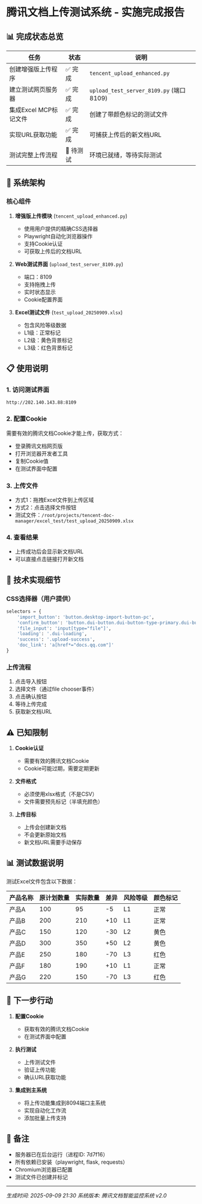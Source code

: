 # 腾讯文档上传测试系统 - 实施完成报告

## 📊 完成状态总览

| 任务 | 状态 | 说明 |
|------|------|------|
| 创建增强版上传程序 | ✅ 完成 | `tencent_upload_enhanced.py` |
| 建立测试网页服务器 | ✅ 完成 | `upload_test_server_8109.py` (端口8109) |
| 集成Excel MCP标记文件 | ✅ 完成 | 创建了带颜色标记的测试文件 |
| 实现URL获取功能 | ✅ 完成 | 可捕获上传后的新文档URL |
| 测试完整上传流程 | 🔄 待测试 | 环境已就绪，等待实际测试 |

## 🚀 系统架构

### 核心组件

1. **增强版上传模块** (`tencent_upload_enhanced.py`)
   - 使用用户提供的精确CSS选择器
   - Playwright自动化浏览器操作
   - 支持Cookie认证
   - 可获取上传后的文档URL

2. **Web测试界面** (`upload_test_server_8109.py`)
   - 端口：8109
   - 支持拖拽上传
   - 实时状态显示
   - Cookie配置界面

3. **Excel测试文件** (`test_upload_20250909.xlsx`)
   - 包含风险等级数据
   - L1级：正常标记
   - L2级：黄色背景标记
   - L3级：红色背景标记

## 📋 使用说明

### 1. 访问测试界面
```
http://202.140.143.88:8109
```

### 2. 配置Cookie
需要有效的腾讯文档Cookie才能上传，获取方式：
- 登录腾讯文档网页版
- 打开浏览器开发者工具
- 复制Cookie值
- 在测试界面中配置

### 3. 上传文件
- 方式1：拖拽Excel文件到上传区域
- 方式2：点击选择文件按钮
- 测试文件：`/root/projects/tencent-doc-manager/excel_test/test_upload_20250909.xlsx`

### 4. 查看结果
- 上传成功后会显示新文档URL
- 可以直接点击链接打开新文档

## 🔧 技术实现细节

### CSS选择器（用户提供）
```python
selectors = {
    'import_button': 'button.desktop-import-button-pc',
    'confirm_button': 'button.dui-button.dui-button-type-primary.dui-button-size-default > div.dui-button-container',
    'file_input': 'input[type="file"]',
    'loading': '.dui-loading',
    'success': '.upload-success',
    'doc_link': 'a[href*="docs.qq.com"]'
}
```

### 上传流程
1. 点击导入按钮
2. 选择文件（通过file chooser事件）
3. 点击确认按钮
4. 等待上传完成
5. 获取新文档URL

## ⚠️ 已知限制

1. **Cookie认证**
   - 需要有效的腾讯文档Cookie
   - Cookie可能过期，需要定期更新

2. **文件格式**
   - 必须使用xlsx格式（不是CSV）
   - 文件需要预先标记（半填充颜色）

3. **上传目标**
   - 上传会创建新文档
   - 不会更新原始文档
   - 新文档URL需要手动保存

## 📊 测试数据说明

测试Excel文件包含以下数据：

| 产品名称 | 原计划数量 | 实际数量 | 差异 | 风险等级 | 颜色标记 |
|----------|------------|----------|------|----------|----------|
| 产品A | 100 | 95 | -5 | L1 | 正常 |
| 产品B | 200 | 210 | +10 | L1 | 正常 |
| 产品C | 150 | 120 | -30 | L2 | 黄色 |
| 产品D | 300 | 350 | +50 | L2 | 黄色 |
| 产品E | 250 | 180 | -70 | L3 | 红色 |
| 产品F | 180 | 190 | +10 | L1 | 正常 |
| 产品G | 220 | 150 | -70 | L3 | 红色 |

## 🎯 下一步行动

1. **配置Cookie**
   - 获取有效的腾讯文档Cookie
   - 在测试界面中配置

2. **执行测试**
   - 上传测试文件
   - 验证上传功能
   - 确认URL获取功能

3. **集成到主系统**
   - 将上传功能集成到8094端口主系统
   - 实现自动化工作流
   - 添加批量上传支持

## 📝 备注

- 服务器已在后台运行（进程ID: 7d7f16）
- 所有依赖已安装（playwright, flask, requests）
- Chromium浏览器已配置
- 测试文件已创建并标记

---

*生成时间: 2025-09-09 21:30*
*系统版本: 腾讯文档智能监控系统 v2.0*